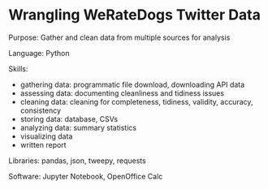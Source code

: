 # Wrangling WeRateDogs Twitter Data

Purpose: Gather and clean data from multiple sources for analysis

Language: Python

Skills: 

  * gathering data: programmatic file download, downloading API data
  * assessing data: documenting cleanliness and tidiness issues
  * cleaning data: cleaning for completeness, tidiness, validity, accuracy, consistency
  * storing data: database, CSVs
  * analyzing data: summary statistics
  * visualizing data 
  * written report

Libraries: pandas, json, tweepy, requests

Software: Jupyter Notebook, OpenOffice Calc
